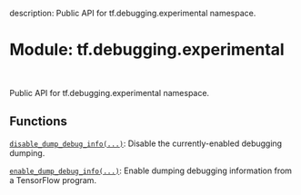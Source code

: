 description: Public API for tf.debugging.experimental namespace.

<div itemscope itemtype="http://developers.google.com/ReferenceObject">
<meta itemprop="name" content="tf.debugging.experimental" />
<meta itemprop="path" content="Stable" />
</div>

# Module: tf.debugging.experimental

<!-- Insert buttons and diff -->

<table class="tfo-notebook-buttons tfo-api nocontent" align="left">

</table>



Public API for tf.debugging.experimental namespace.



## Functions

[`disable_dump_debug_info(...)`](../../tf/debugging/experimental/disable_dump_debug_info.md): Disable the currently-enabled debugging dumping.

[`enable_dump_debug_info(...)`](../../tf/debugging/experimental/enable_dump_debug_info.md): Enable dumping debugging information from a TensorFlow program.

